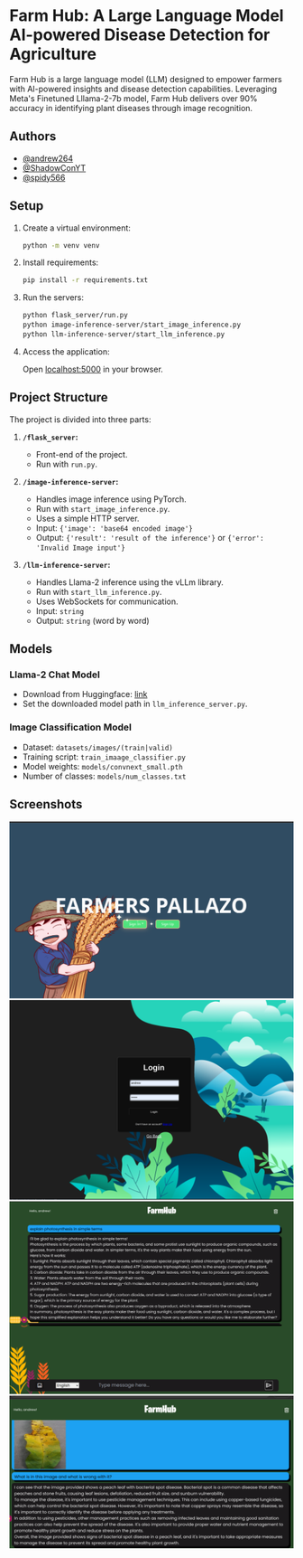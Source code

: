 
# Farm Hub: A Large Language Model AI-powered Disease Detection for Agriculture


Farm Hub is a large language model (LLM) designed to empower farmers with AI-powered insights and disease detection capabilities. Leveraging Meta's Finetuned Lllama-2-7b model, Farm Hub delivers over 90% accuracy in identifying plant diseases through image recognition.

## Authors
- [@andrew264](https://www.github.com/andrew264)
- [@ShadowConYT](https://www.github.com/ShadowConYT)
- [@spidy566](https://www.github.com/spidy566)


## Setup

1. Create a virtual environment:

   ```bash
   python -m venv venv
   ```

2. Install requirements:

   ```bash
   pip install -r requirements.txt
   ```

3. Run the servers:

   ```bash
   python flask_server/run.py
   python image-inference-server/start_image_inference.py
   python llm-inference-server/start_llm_inference.py
   ```

4. Access the application:

   Open [localhost:5000](http://localhost:5000) in your browser.

## Project Structure

The project is divided into three parts:

1. **`/flask_server`:**
   - Front-end of the project.
   - Run with `run.py`.

2. **`/image-inference-server`:**
   - Handles image inference using PyTorch.
   - Run with `start_image_inference.py`.
   - Uses a simple HTTP server.
   - Input: `{'image': 'base64 encoded image'}`
   - Output: `{'result': 'result of the inference'}` or `{'error': 'Invalid Image input'}`

3. **`/llm-inference-server`:**
   - Handles Llama-2 inference using the vLLm library.
   - Run with `start_llm_inference.py`.
   - Uses WebSockets for communication.
   - Input: `string`
   - Output: `string` (word by word)

## Models

### Llama-2 Chat Model

- Download from Huggingface: [link](https://huggingface.co/TheBloke/Llama-2-7B-Chat-AWQ)
- Set the downloaded model path in `llm_inference_server.py`.

### Image Classification Model

- Dataset: `datasets/images/(train|valid)`
- Training script: `train_imaage_classifier.py`
- Model weights: `models/convnext_small.pth`
- Number of classes: `models/num_classes.txt`


## Screenshots

![1](./screenshots/1.png)
![2](./screenshots/2.png)
![3](./screenshots/3.png)
![4](./screenshots/4.png)

